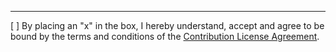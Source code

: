 

---
[ ] By placing an "x" in the box, I hereby understand, accept and agree to be bound by the terms and conditions of the [Contribution License Agreement](https://dena.github.io/cla/).

